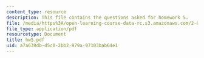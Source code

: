 ```yaml
---
content_type: resource
description: This file contains the questions asked for homework 5.
file: /media/https%3A/open-learning-course-data-rc.s3.amazonaws.com/2-011-introduction-to-ocean-science-and-engineering-spring-2006/a7a639dbd5c02bb2979a97103bab64e1_hw5.pdf
file_type: application/pdf
resourcetype: Document
title: hw5.pdf
uid: a7a639db-d5c0-2bb2-979a-97103bab64e1
---
```

